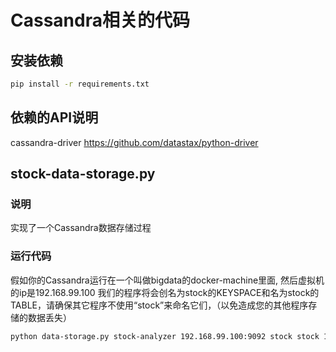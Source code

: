 # Cassandra相关的代码

## 安装依赖
```sh
pip install -r requirements.txt
```

## 依赖的API说明
cassandra-driver https://github.com/datastax/python-driver

## stock-data-storage.py
### 说明
实现了一个Cassandra数据存储过程

### 运行代码
假如你的Cassandra运行在一个叫做bigdata的docker-machine里面, 然后虚拟机的ip是192.168.99.100
我们的程序将会创名为stock的KEYSPACE和名为stock的TABLE，请确保其它程序不使用“stock”来命名它们，（以免造成您的其他程序存储的数据丢失）
```sh
python data-storage.py stock-analyzer 192.168.99.100:9092 stock stock 192.168.99.100
```